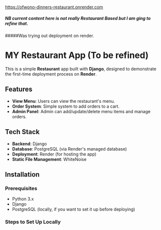 https://ofwono-dinners-restaurant.onrender.com
##### NB current content here is not really Restaurant Based but I am ging to refine that.

#####Was trying out deployment on render.
# MY Restaurant App  (To be refined)

This is a simple **Restaurant** app built with **Django**, designed to demonstrate the first-time deployment process on **Render**.

## Features

- **View Menu**: Users can view the restaurant's menu.
- **Order System**: Simple system to add orders to a cart.
- **Admin Panel**: Admin can add/update/delete menu items and manage orders.

## Tech Stack

- **Backend**: Django
- **Database**: PostgreSQL (via Render's managed database)
- **Deployment**: Render (for hosting the app)
- **Static File Management**: WhiteNoise

## Installation

### Prerequisites

- Python 3.x
- Django
- PostgreSQL (locally, if you want to set it up before deploying)

### Steps to Set Up Locally


